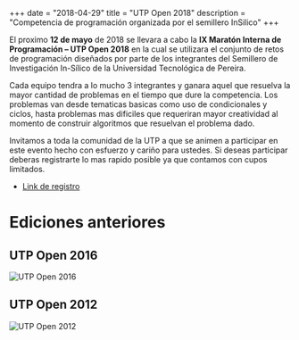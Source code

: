 +++
date = "2018-04-29"
title = "UTP Open 2018"
description = "Competencia de programación organizada por el semillero InSilico"
+++

El proximo **12 de mayo** de 2018 se llevara a cabo la **IX Maratón Interna de Programación – UTP Open 2018** en la cual se utilizara el conjunto de retos de programación diseñados por parte de los integrantes del Semillero de Investigación In-Sílico de la Universidad Tecnológica de Pereira.

Cada equipo tendra a lo mucho 3 integrantes y ganara aquel que resuelva la mayor cantidad de problemas en el tiempo que dure la competencia. Los problemas van desde tematicas basicas como uso de condicionales y ciclos, hasta problemas mas dificiles que requeriran mayor creatividad al momento de construir algoritmos que resuelvan el problema dado.

Invitamos a toda la comunidad de la UTP a que se animen a participar en este evento hecho con esfuerzo y cariño para ustedes. Si deseas participar deberas registrarte lo mas rapido posible ya que contamos con cupos limitados.

- [Link de registro](https://goo.gl/forms/WYFAaFDsYOEYi9Ke2)

# Ediciones anteriores

## UTP Open 2016

![UTP Open 2016](/blog/img/utp2016.jpg)

## UTP Open 2012

![UTP Open 2012](/blog/img/utp2012.jpg)